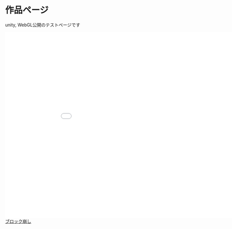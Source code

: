 <html lang="ja">
    <head>
        <meta charset="utf8">
        <link rel="stylesheet" href="style.css">
    </head>
    <body>
        <h1>作品ページ</h1>
        <p>unity, WebGL公開のテストページです</p>
        <dl>
            <!-- <iframe width="幅の数値" height="高さの数値" src="WebGLプレイヤーを公開しているURL" frameborder="0" allowfullscreen></iframe> -->
            <div class="webgl"><iframe width="960" height="600" src="./practice1/index.html" frameborder="0" allowfullscreen></iframe></div>
            <dt><a href="./practice1/index.html">ブロック崩し</a></dt>
        </dl>
    </body>
</html>
